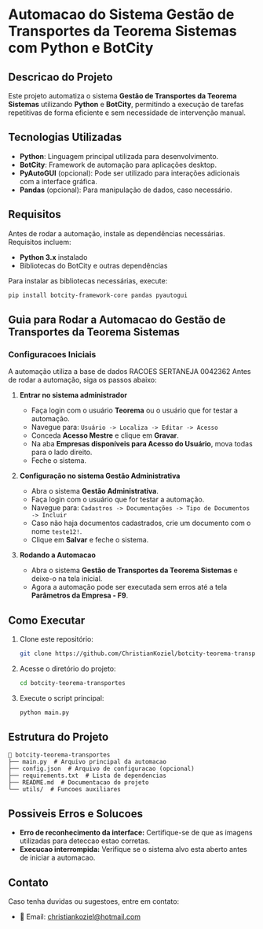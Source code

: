 # Automacao do Sistema Gestão de Transportes da Teorema Sistemas com Python e BotCity

## Descricao do Projeto
Este projeto automatiza o sistema **Gestão de Transportes da Teorema Sistemas** utilizando **Python** e **BotCity**, permitindo a execução de tarefas repetitivas de forma eficiente e sem necessidade de intervenção manual.

## Tecnologias Utilizadas

- **Python**: Linguagem principal utilizada para desenvolvimento.
- **BotCity**: Framework de automação para aplicações desktop.
- **PyAutoGUI** (opcional): Pode ser utilizado para interações adicionais com a interface gráfica.
- **Pandas** (opcional): Para manipulação de dados, caso necessário.

## Requisitos
Antes de rodar a automação, instale as dependências necessárias. Requisitos incluem:

- **Python 3.x** instalado
- Bibliotecas do BotCity e outras dependências

Para instalar as bibliotecas necessárias, execute:
```sh
pip install botcity-framework-core pandas pyautogui
```

## Guia para Rodar a Automacao do Gestão de Transportes da Teorema Sistemas

### Configuracoes Iniciais
A automação utiliza a base de dados RACOES SERTANEJA 0042362
Antes de rodar a automação, siga os passos abaixo:

1. **Entrar no sistema administrador**
   - Faça login com o usuário **Teorema** ou o usuário que for testar a automação.
   - Navegue para: `Usuário -> Localiza -> Editar -> Acesso`
   - Conceda **Acesso Mestre** e clique em **Gravar**.
   - Na aba **Empresas disponíveis para Acesso do Usuário**, mova todas para o lado direito.
   - Feche o sistema.

2. **Configuração no sistema Gestão Administrativa**
   - Abra o sistema **Gestão Administrativa**.
   - Faça login com o usuário que for testar a automação.
   - Navegue para: `Cadastros -> Documentações -> Tipo de Documentos -> Incluir`
   - Caso não haja documentos cadastrados, crie um documento com o nome `teste12!`.
   - Clique em **Salvar** e feche o sistema.

3. **Rodando a Automacao**
   - Abra o sistema **Gestão de Transportes da Teorema Sistemas** e deixe-o na tela inicial.
   - Agora a automação pode ser executada sem erros até a tela **Parâmetros da Empresa - F9**.

## Como Executar
1. Clone este repositório:
   ```sh
   git clone https://github.com/ChristianKoziel/botcity-teorema-transportes.git
   ```
2. Acesse o diretório do projeto:
   ```sh
   cd botcity-teorema-transportes
   ```
3. Execute o script principal:
   ```sh
   python main.py
   ```

## Estrutura do Projeto
```
📂 botcity-teorema-transportes
├── main.py  # Arquivo principal da automacao
├── config.json  # Arquivo de configuracao (opcional)
├── requirements.txt  # Lista de dependencias
├── README.md  # Documentacao do projeto
└── utils/  # Funcoes auxiliares
```

## Possiveis Erros e Solucoes
- **Erro de reconhecimento da interface:** Certifique-se de que as imagens utilizadas para deteccao estao corretas.
- **Execucao interrompida:** Verifique se o sistema alvo esta aberto antes de iniciar a automacao.

## Contato
Caso tenha duvidas ou sugestoes, entre em contato:
- 📧 Email: christiankoziel@hotmail.com


